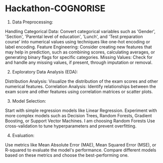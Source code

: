 # Hackathon-COGNORISE

1. Data Preprocessing:

Handling Categorical Data: Convert categorical variables such as 'Gender', 'Section', 'Parental level of education', 'Lunch', and 'Test preparation course' into numerical values using techniques like one-hot encoding or label encoding.
Feature Engineering: Consider creating new features that may help in prediction, such as combining scores, calculating averages, or generating binary flags for specific categories.
Missing Values: Check for and handle any missing values, if present, through imputation or removal.

2. Exploratory Data Analysis (EDA):

Distribution Analysis: Visualize the distribution of the exam scores and other numerical features.
Correlation Analysis: Identify relationships between the exam score and other features using correlation matrices or scatter plots.

3. Model Selection:

Start with simple regression models like Linear Regression.
Experiment with more complex models such as Decision Trees, Random Forests, Gradient Boosting, or Support Vector Machines.
I am choosing Random Forests
Use cross-validation to tune hyperparameters and prevent overfitting.

4. Evaluation:

Use metrics like Mean Absolute Error (MAE), Mean Squared Error (MSE), or R-squared to evaluate the model's performance.
Compare different models based on these metrics and choose the best-performing one.
